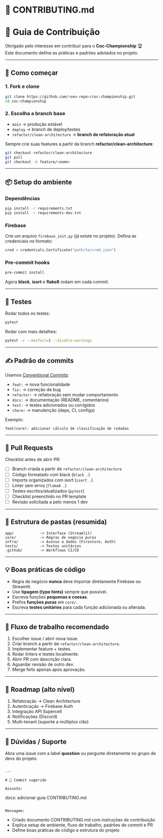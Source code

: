# 📘 CONTRIBUTING.md

# 🤝 Guia de Contribuição

Obrigado pelo interesse em contribuir para o **Coc-Championship** 🏆  
Este documento define as práticas e padrões adotados no projeto.

---

## 🚀 Como começar

### 1. Fork e clone
```bash
git clone https://github.com/<seu-repo>/coc-championship.git
cd coc-championship
````

### 2. Escolha a branch base

* `main` → produção estável
* `deploy` → branch de deploy/testes
* `refactor/clean-architecture` → **branch de refatoração atual**

Sempre crie suas features a partir da branch **refactor/clean-architecture**:

```bash
git checkout refactor/clean-architecture
git pull
git checkout -b feature/<nome>
```

---

## 📦 Setup do ambiente

### Dependências

```bash
pip install -r requirements.txt
pip install -r requirements-dev.txt
```

### Firebase

Crie um arquivo `firebase_init.py` (já existe no projeto).
Defina as credenciais no formato:

```python
cred = credentials.Certificate("path/to/cred.json")
```

### Pre-commit hooks

```bash
pre-commit install
```

Agora **black**, **isort** e **flake8** rodam em cada commit.

---

## 🧪 Testes

Rodar todos os testes:

```bash
pytest
```

Rodar com mais detalhes:

```bash
pytest -v --maxfail=1 --disable-warnings
```

---

## ✍️ Padrão de commits

Usamos [Conventional Commits](https://www.conventionalcommits.org/):

* `feat:` → nova funcionalidade
* `fix:` → correção de bug
* `refactor:` → refatoração sem mudar comportamento
* `docs:` → documentação (README, comentários)
* `test:` → testes adicionados ou corrigidos
* `chore:` → manutenção (deps, CI, configs)

Exemplo:

```
feat(core): adicionar cálculo de classificação de rodadas
```

---

## 🔀 Pull Requests

Checklist antes de abrir PR:

* [ ] Branch criada a partir de `refactor/clean-architecture`
* [ ] Código formatado com black (`black .`)
* [ ] Imports organizados com isort (`isort .`)
* [ ] Linter sem erros (`flake8 .`)
* [ ] Testes escritos/atualizados (`pytest`)
* [ ] Checklist preenchido no PR template
* [ ] Revisão solicitada a pelo menos 1 dev

---

## 📂 Estrutura de pastas (resumida)

```
app/            -> Interface (Streamlit)
core/           -> Regras de negócio puras
infra/          -> Acesso a dados (Firestore, Auth)
tests/          -> Testes unitários
.github/        -> Workflows CI/CD
```

---

## 💡 Boas práticas de código

* Regra de negócio **nunca** deve importar diretamente Firebase ou Streamlit.
* Use **tipagem (type hints)** sempre que possível.
* Escreva funções **pequenas e coesas**.
* Prefira **funções puras** em `core/`.
* Escreva **testes unitários** para cada função adicionada ou alterada.

---

## 📅 Fluxo de trabalho recomendado

1. Escolher issue / abrir nova issue.
2. Criar branch a partir de `refactor/clean-architecture`.
3. Implementar feature + testes.
4. Rodar linters e testes localmente.
5. Abrir PR com descrição clara.
6. Aguardar revisão de outro dev.
7. Merge feito apenas após aprovação.

---

## 🧭 Roadmap (alto nível)

1. Refatoração → Clean Architecture
2. Autenticação → Firebase Auth
3. Integração API Supercell
4. Notificações (Discord)
5. Multi-tenant (suporte a múltiplos clãs)

---

## 📣 Dúvidas / Suporte

Abra uma issue com a label **question** ou pergunte diretamente no grupo de devs do projeto.

```

---

# 📝 Commit sugerido

Assunto:
```

docs: adicionar guia CONTRIBUTING.md

```

Mensagem:
```

* Criado documento CONTRIBUTING.md com instruções de contribuição
* Explica setup de ambiente, fluxo de trabalho, padrões de commit e PR
* Define boas práticas de código e estrutura do projeto

```
